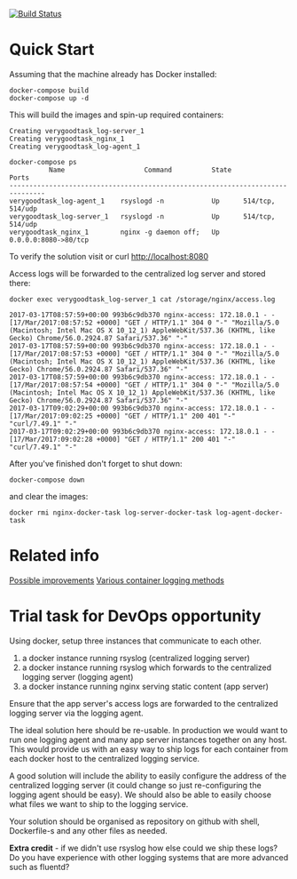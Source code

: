 [![Build Status](https://travis-ci.org/adubeniuk/verygoodtask.svg?branch=master)](https://travis-ci.org/adubeniuk/verygoodtask)

# Quick Start

Assuming that the machine already has Docker installed:

```
docker-compose build
docker-compose up -d
```

This will build the images and spin-up required containers:

```
Creating verygoodtask_log-server_1
Creating verygoodtask_nginx_1
Creating verygoodtask_log-agent_1
```

```
docker-compose ps
          Name                    Command          State          Ports         
-------------------------------------------------------------------------------
verygoodtask_log-agent_1    rsyslogd -n            Up      514/tcp, 514/udp     
verygoodtask_log-server_1   rsyslogd -n            Up      514/tcp, 514/udp     
verygoodtask_nginx_1        nginx -g daemon off;   Up      0.0.0.0:8080->80/tcp 
```

To verify the solution visit or curl [http://localhost:8080](http://localhost:8080)

Access logs will be forwarded to the centralized log server and stored there:

```
docker exec verygoodtask_log-server_1 cat /storage/nginx/access.log

2017-03-17T08:57:59+00:00 993b6c9db370 nginx-access: 172.18.0.1 - - [17/Mar/2017:08:57:52 +0000] "GET / HTTP/1.1" 304 0 "-" "Mozilla/5.0 (Macintosh; Intel Mac OS X 10_12_1) AppleWebKit/537.36 (KHTML, like Gecko) Chrome/56.0.2924.87 Safari/537.36" "-"
2017-03-17T08:57:59+00:00 993b6c9db370 nginx-access: 172.18.0.1 - - [17/Mar/2017:08:57:53 +0000] "GET / HTTP/1.1" 304 0 "-" "Mozilla/5.0 (Macintosh; Intel Mac OS X 10_12_1) AppleWebKit/537.36 (KHTML, like Gecko) Chrome/56.0.2924.87 Safari/537.36" "-"
2017-03-17T08:57:59+00:00 993b6c9db370 nginx-access: 172.18.0.1 - - [17/Mar/2017:08:57:54 +0000] "GET / HTTP/1.1" 304 0 "-" "Mozilla/5.0 (Macintosh; Intel Mac OS X 10_12_1) AppleWebKit/537.36 (KHTML, like Gecko) Chrome/56.0.2924.87 Safari/537.36" "-"
2017-03-17T09:02:29+00:00 993b6c9db370 nginx-access: 172.18.0.1 - - [17/Mar/2017:09:02:25 +0000] "GET / HTTP/1.1" 200 401 "-" "curl/7.49.1" "-"
2017-03-17T09:02:29+00:00 993b6c9db370 nginx-access: 172.18.0.1 - - [17/Mar/2017:09:02:28 +0000] "GET / HTTP/1.1" 200 401 "-" "curl/7.49.1" "-"
```

After you've finished don't forget to shut down:

```
docker-compose down
```

and clear the images:

```
docker rmi nginx-docker-task log-server-docker-task log-agent-docker-task
```


# Related info

[Possible improvements](https://github.com/adubeniuk/verygoodtask/issues/2)
[Various container logging methods](https://github.com/adubeniuk/verygoodtask/issues/1#issuecomment-287306454)



# Trial task for DevOps opportunity 


Using docker, setup three instances that communicate to each other.

1. a docker instance running rsyslog (centralized logging server)
2. a docker instance running rsyslog which forwards to the centralized logging server (logging agent)
3. a docker instance running nginx serving static content (app server)

Ensure that the app server's access logs are forwarded to the centralized logging server via the logging agent.

The ideal solution here should be re-usable. In production we would want to run one logging agent and many app server instances together on any host. This would provide us with an easy way to ship logs for each container from each docker host to the centralized logging service.

A good solution will include the ability to easily configure the address of the centralized logging server (it could change so just re-configuring the logging agent should be easy). We should also be able to easily choose what files we want to ship to the logging service.

Your solution should be organised as repository on github with shell, Dockerfile-s and any other files as needed.

**Extra credit** - if we didn't use rsyslog how else could we ship these logs? Do you have experience with other logging systems that are more advanced such as fluentd?
